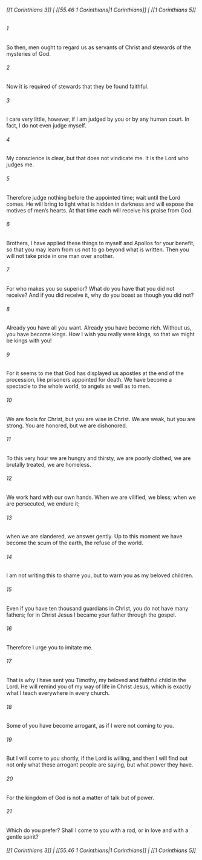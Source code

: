 
###### [[1 Corinthians 3]] | [[55.46 1 Corinthians|1 Corinthians]] | [[1 Corinthians 5]]

###### 1
So then, men ought to regard us as servants of Christ and stewards of the mysteries of God.
###### 2
Now it is required of stewards that they be found faithful.
###### 3
I care very little, however, if I am judged by you or by any human court. In fact, I do not even judge myself.
###### 4
My conscience is clear, but that does not vindicate me. It is the Lord who judges me.
###### 5
Therefore judge nothing before the appointed time; wait until the Lord comes. He will bring to light what is hidden in darkness and will expose the motives of men’s hearts. At that time each will receive his praise from God.
###### 6
Brothers, I have applied these things to myself and Apollos for your benefit, so that you may learn from us not to go beyond what is written. Then you will not take pride in one man over another.
###### 7
For who makes you so superior? What do you have that you did not receive? And if you did receive it, why do you boast as though you did not?
###### 8
Already you have all you want. Already you have become rich. Without us, you have become kings. How I wish you really were kings, so that we might be kings with you!
###### 9
For it seems to me that God has displayed us apostles at the end of the procession, like prisoners appointed for death. We have become a spectacle to the whole world, to angels as well as to men.
###### 10
We are fools for Christ, but you are wise in Christ. We are weak, but you are strong. You are honored, but we are dishonored.
###### 11
To this very hour we are hungry and thirsty, we are poorly clothed, we are brutally treated, we are homeless.
###### 12
We work hard with our own hands. When we are vilified, we bless; when we are persecuted, we endure it;
###### 13
when we are slandered, we answer gently. Up to this moment we have become the scum of the earth, the refuse of the world.
###### 14
I am not writing this to shame you, but to warn you as my beloved children.
###### 15
Even if you have ten thousand guardians in Christ, you do not have many fathers; for in Christ Jesus I became your father through the gospel.
###### 16
Therefore I urge you to imitate me.
###### 17
That is why I have sent you Timothy, my beloved and faithful child in the Lord. He will remind you of my way of life in Christ Jesus, which is exactly what I teach everywhere in every church.
###### 18
Some of you have become arrogant, as if I were not coming to you.
###### 19
But I will come to you shortly, if the Lord is willing, and then I will find out not only what these arrogant people are saying, but what power they have.
###### 20
For the kingdom of God is not a matter of talk but of power.
###### 21
Which do you prefer? Shall I come to you with a rod, or in love and with a gentle spirit?

###### [[1 Corinthians 3]] | [[55.46 1 Corinthians|1 Corinthians]] | [[1 Corinthians 5]]
